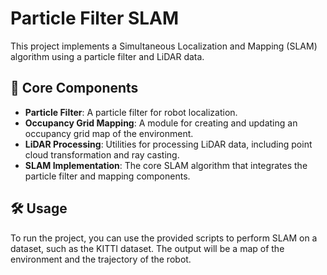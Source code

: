 # Particle Filter SLAM

This project implements a Simultaneous Localization and Mapping (SLAM) algorithm using a particle filter and LiDAR data.

## 🚀 Core Components

*   **Particle Filter**: A particle filter for robot localization.
*   **Occupancy Grid Mapping**: A module for creating and updating an occupancy grid map of the environment.
*   **LiDAR Processing**: Utilities for processing LiDAR data, including point cloud transformation and ray casting.
*   **SLAM Implementation**: The core SLAM algorithm that integrates the particle filter and mapping components.

## 🛠️ Usage

To run the project, you can use the provided scripts to perform SLAM on a dataset, such as the KITTI dataset. The output will be a map of the environment and the trajectory of the robot.
